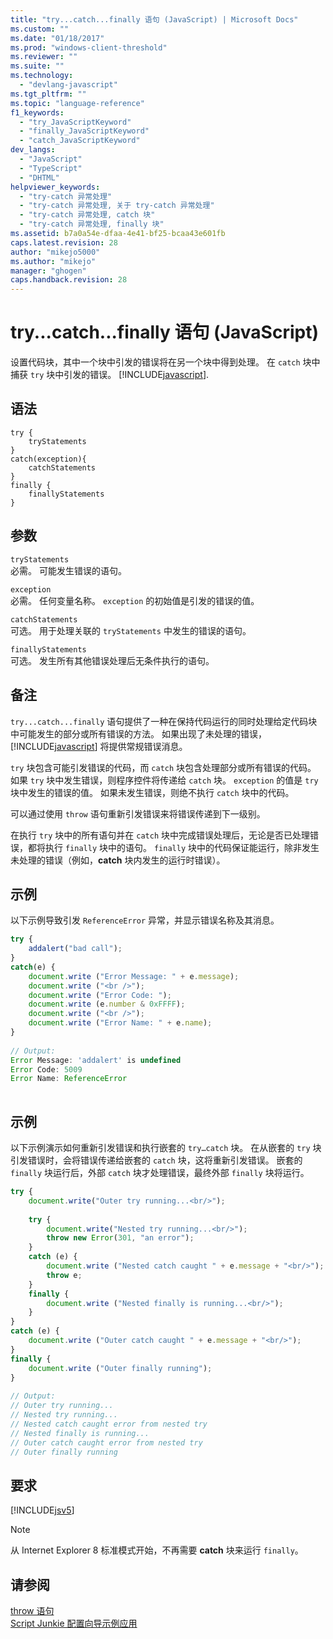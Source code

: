 ```yaml
---
title: "try...catch...finally 语句 (JavaScript) | Microsoft Docs"
ms.custom: ""
ms.date: "01/18/2017"
ms.prod: "windows-client-threshold"
ms.reviewer: ""
ms.suite: ""
ms.technology: 
  - "devlang-javascript"
ms.tgt_pltfrm: ""
ms.topic: "language-reference"
f1_keywords: 
  - "try_JavaScriptKeyword"
  - "finally_JavaScriptKeyword"
  - "catch_JavaScriptKeyword"
dev_langs: 
  - "JavaScript"
  - "TypeScript"
  - "DHTML"
helpviewer_keywords: 
  - "try-catch 异常处理"
  - "try-catch 异常处理, 关于 try-catch 异常处理"
  - "try-catch 异常处理, catch 块"
  - "try-catch 异常处理, finally 块"
ms.assetid: b7a0a54e-dfaa-4e41-bf25-bcaa43e601fb
caps.latest.revision: 28
author: "mikejo5000"
ms.author: "mikejo"
manager: "ghogen"
caps.handback.revision: 28
---
```

# try...catch...finally 语句 (JavaScript)
设置代码块，其中一个块中引发的错误将在另一个块中得到处理。  在 `catch` 块中捕获 `try` 块中引发的错误。  [!INCLUDE[javascript](../../javascript/includes/javascript-md.md)].  
  
## 语法  
  
```  
try {  
    tryStatements  
}  
catch(exception){  
    catchStatements  
}  
finally {  
    finallyStatements  
}  
```  
  
## 参数  
 `tryStatements`  
 必需。  可能发生错误的语句。  
  
 `exception`  
 必需。  任何变量名称。  `exception` 的初始值是引发的错误的值。  
  
 `catchStatements`  
 可选。  用于处理关联的 `tryStatements` 中发生的错误的语句。  
  
 `finallyStatements`  
 可选。  发生所有其他错误处理后无条件执行的语句。  
  
## 备注  
 `try...catch...finally` 语句提供了一种在保持代码运行的同时处理给定代码块中可能发生的部分或所有错误的方法。  如果出现了未处理的错误，[!INCLUDE[javascript](../../javascript/includes/javascript-md.md)] 将提供常规错误消息。  
  
 `try` 块包含可能引发错误的代码，而 `catch` 块包含处理部分或所有错误的代码。  如果 `try` 块中发生错误，则程序控件将传递给 `catch` 块。  `exception` 的值是 `try` 块中发生的错误的值。  如果未发生错误，则绝不执行 `catch` 块中的代码。  
  
 可以通过使用 `throw` 语句重新引发错误来将错误传递到下一级别。  
  
 在执行 `try` 块中的所有语句并在 `catch` 块中完成错误处理后，无论是否已处理错误，都将执行 `finally` 块中的语句。  `finally` 块中的代码保证能运行，除非发生未处理的错误（例如，**catch** 块内发生的运行时错误）。  
  
## 示例  
 以下示例导致引发 `ReferenceError` 异常，并显示错误名称及其消息。  
  
```javascript  
try {  
    addalert("bad call");  
}  
catch(e) {  
    document.write ("Error Message: " + e.message);  
    document.write ("<br />");  
    document.write ("Error Code: ");  
    document.write (e.number & 0xFFFF);  
    document.write ("<br />");  
    document.write ("Error Name: " + e.name);  
}  
  
// Output:  
Error Message: 'addalert' is undefined  
Error Code: 5009  
Error Name: ReferenceError  
  
```  
  
## 示例  
 以下示例演示如何重新引发错误和执行嵌套的 `try…catch` 块。  在从嵌套的 `try` 块引发错误时，会将错误传递给嵌套的 `catch` 块，这将重新引发错误。  嵌套的 `finally` 块运行后，外部 `catch` 块才处理错误，最终外部 `finally` 块将运行。  
  
```javascript  
try {  
    document.write("Outer try running...<br/>");  
  
    try {  
        document.write("Nested try running...<br/>");  
        throw new Error(301, "an error");  
    }  
    catch (e) {  
        document.write ("Nested catch caught " + e.message + "<br/>");  
        throw e;  
    }  
    finally {  
        document.write ("Nested finally is running...<br/>");  
    }  
}  
catch (e) {  
    document.write ("Outer catch caught " + e.message + "<br/>");  
}  
finally {  
    document.write ("Outer finally running");  
}  
  
// Output:  
// Outer try running...  
// Nested try running...  
// Nested catch caught error from nested try  
// Nested finally is running...  
// Outer catch caught error from nested try  
// Outer finally running  
```  
  
## 要求  
 [!INCLUDE[jsv5](../../javascript/reference/includes/jsv5-md.md)]  
  
> [!NOTE]
>  从 Internet Explorer 8 标准模式开始，不再需要 **catch** 块来运行 `finally`。  
  
## 请参阅  
 [throw 语句](../../javascript/reference/throw-statement-javascript.md)   
 [Script Junkie 配置向导示例应用](http://code.msdn.microsoft.com/Script-Junkie-Configuration-543ece24)